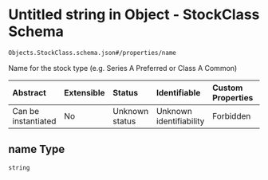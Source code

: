 # Untitled string in Object - StockClass Schema

```txt
Objects.StockClass.schema.json#/properties/name
```

Name for the stock type (e.g. Series A Preferred or Class A Common)

| Abstract            | Extensible | Status         | Identifiable            | Custom Properties | Additional Properties | Access Restrictions | Defined In                                                                                    |
| :------------------ | :--------- | :------------- | :---------------------- | :---------------- | :-------------------- | :------------------ | :-------------------------------------------------------------------------------------------- |
| Can be instantiated | No         | Unknown status | Unknown identifiability | Forbidden         | Allowed               | none                | [StockClass.schema.json*](../../schema/objects/StockClass.schema.json "open original schema") |

## name Type

`string`
